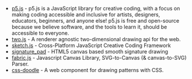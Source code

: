 - [p5.js](https://github.com/processing/p5.js) - p5.js is a JavaScript library for creative coding, with a focus on making coding accessible and inclusive for artists, designers, educators, beginners, and anyone else! p5.js is free and open-source because we believe software, and the tools to learn it, should be accessible to everyone.
- [two.js](https://github.com/jonobr1/two.js) - A renderer agnostic two-dimensional drawing api for the web.
- [sketch.js](https://github.com/soulwire/sketch.js) - Cross-Platform JavaScript Creative Coding Framework
- [signature_pad](https://github.com/szimek/signature_pad) - HTML5 canvas based smooth signature drawing
- [fabric.js](https://github.com/fabricjs/fabric.js) - Javascript Canvas Library, SVG-to-Canvas (& canvas-to-SVG) Parser.
- [css-doodle](https://github.com/css-doodle/css-doodle) - A web component for drawing patterns with CSS.
